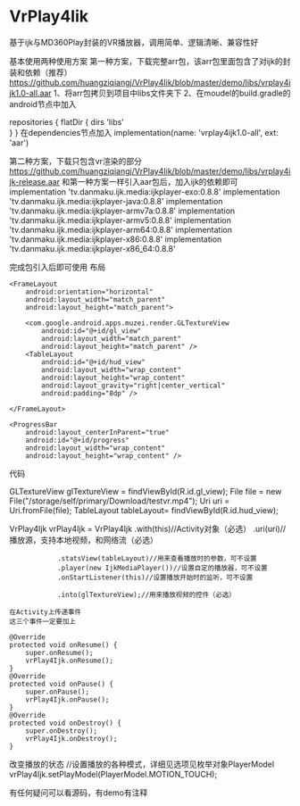 # VrPlay4Iik
基于ijk与MD360Play封装的VR播放器，调用简单、逻辑清晰、兼容性好

基本使用两种使用方案
第一种方案，下载完整arr包，该arr包里面包含了对ijk的封装和依赖（推荐）
https://github.com/huangziqiangj/VrPlay4Iik/blob/master/demo/libs/vrplay4ijk1.0-all.aar
1、将arr包拷贝到项目中libs文件夹下
2、在moudel的build.gradle的android节点中加入

 repositories {
        flatDir {
            dirs 'libs'   
        }
    }
在dependencies节点加入
implementation(name: 'vrplay4ijk1.0-all', ext: 'aar')

第二种方案，下载只包含vr渲染的部分
https://github.com/huangziqiangj/VrPlay4Iik/blob/master/demo/libs/vrplay4ijk-release.aar
和第一种方案一样引入aar包后，加入ijk的依赖即可
	implementation 'tv.danmaku.ijk.media:ijkplayer-exo:0.8.8'
    implementation 'tv.danmaku.ijk.media:ijkplayer-java:0.8.8'
    implementation 'tv.danmaku.ijk.media:ijkplayer-armv7a:0.8.8'
    implementation 'tv.danmaku.ijk.media:ijkplayer-armv5:0.8.8'
    implementation 'tv.danmaku.ijk.media:ijkplayer-arm64:0.8.8'
    implementation 'tv.danmaku.ijk.media:ijkplayer-x86:0.8.8'
    implementation 'tv.danmaku.ijk.media:ijkplayer-x86_64:0.8.8'

	
完成包引入后即可使用
布局

<?xml version="1.0" encoding="utf-8"?>
<RelativeLayout xmlns:android="http://schemas.android.com/apk/res/android"
    xmlns:tools="http://schemas.android.com/tools"
    android:layout_width="match_parent"
    android:layout_height="match_parent"
    tools:context=".MainActivity">

    <FrameLayout
        android:orientation="horizontal"
        android:layout_width="match_parent"
        android:layout_height="match_parent">

        <com.google.android.apps.muzei.render.GLTextureView
            android:id="@+id/gl_view"
            android:layout_width="match_parent"
            android:layout_height="match_parent" />
        <TableLayout
            android:id="@+id/hud_view"
            android:layout_width="wrap_content"
            android:layout_height="wrap_content"
            android:layout_gravity="right|center_vertical"
            android:padding="8dp" />

    </FrameLayout>

    <ProgressBar
        android:layout_centerInParent="true"
        android:id="@+id/progress"
        android:layout_width="wrap_content"
        android:layout_height="wrap_content" />

</RelativeLayout>


代码

GLTextureView glTextureView = findViewById(R.id.gl_view);
File file = new File("/storage/self/primary/Download/testvr.mp4");
Uri uri = Uri.fromFile(file);
TableLayout tableLayout= findViewById(R.id.hud_view);

VrPlay4Ijk vrPlay4Ijk = VrPlay4Ijk
                .with(this)//Activity对象（必选）
                .uri(uri)//播放源，支持本地视频，和网络流（必选）

                .statsView(tableLayout)//用来查看播放时的参数，可不设置
                .player(new IjkMediaPlayer())//设置自定的播放器，可不设置
                .onStartListener(this)//设置播放开始时的监听，可不设置

                .into(glTextureView);//用来播放视频的控件（必选）
	
	在Activity上传递事件
	这三个事件一定要加上
 
    @Override
    protected void onResume() {
        super.onResume();
        vrPlay4Ijk.onResume();
    }
    @Override
    protected void onPause() {
        super.onPause();
        vrPlay4Ijk.onPause();
    }
    @Override
    protected void onDestroy() {
        super.onDestroy();
        vrPlay4Ijk.onDestroy();
    }

                
改变播放的状态
        //设置播放的各种模式，详细见选项见枚举对象PlayerModel
        vrPlay4Ijk.setPlayModel(PlayerModel.MOTION_TOUCH);
        
        
有任何疑问可以看源码，有demo有注释
